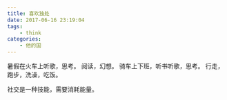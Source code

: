```yaml
---
title: 喜欢独处
date: 2017-06-16 23:19:04
tags:
    - think
categories:
    - 他的国
---
```


<!-- more -->

暑假在火车上听歌，思考。
阅读，幻想。
骑车上下班，听书听歌，思考。
行走，跑步，洗澡，吃饭。

社交是一种技能，需要消耗能量。
